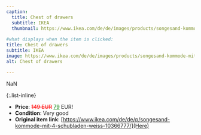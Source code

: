 ```yaml
---
caption:
  title: Chest of drawers
  subtitle: IKEA
  thumbnail: https://www.ikea.com/de/de/images/products/songesand-kommode-mit-4-schubladen-weiss__0552196_pe658953_s5.jpg
  
#what displays when the item is clicked:
title: Chest of drawers
subtitle: IKEA
image: https://www.ikea.com/de/de/images/products/songesand-kommode-mit-4-schubladen-weiss__0552196_pe658953_s5.jpg
alt: Chest of drawers

---
```

NaN

{:.list-inline} 
- **Price**: <span style="color:red"><del>149 EUR</del></span> <span style="color:green"><ins>79</ins></span> EUR!
- **Condition**: Very good
- **Original item link**: [https://www.ikea.com/de/de/p/songesand-kommode-mit-4-schubladen-weiss-10366777/](Here)
